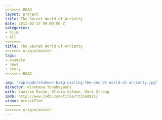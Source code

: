 ```yaml
---
<<<<<<< HEAD
layout: project
title: The Secret World of Arrietty
date: 2012-02-17 00:00:00 Z
categories:
- Film
- All
=======
title: The Secret World Of Arrietty
>>>>>>> origin/master
tags:
- example
- news
- story
<<<<<<< HEAD

img: "/uploads/shaheen-baig-casting-the-secret-world-of-arrietty.jpg"
director: Hiromasa Yonebayashi
with: Saoirse Ronan, Olivia Colman, Mark Strong
imdb: http://www.imdb.com/title/tt1568921/
video: breszk7lmf
=======
>>>>>>> origin/master
---
```



